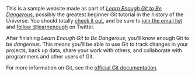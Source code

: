 This is a sample website made as part of
[*Learn Enough Git to Be Dangerous*](http://learnenough.com/git-tutorial),
possibly the greatest beginner Git tutorial in the history of the Universe.
You should totally [check it out](http://learnenough.com/git-tutorial),
and be sure to [join the email list](http://learnenough.com/#email_list) and
[follow @learnenough](http://twitter.com/learnenough) on Twitter.

After finishing *Learn Enough Git to Be Dangerous*, you'll know enough Git to be
*dangerous*. This means 	you'll be able to use Git to track changes in your projects,
back up data, share your work with others, and collaborate with programmers and
other users of Git.

For more information on Git, see the
[official Git documentation](https://git-scm.com/).
